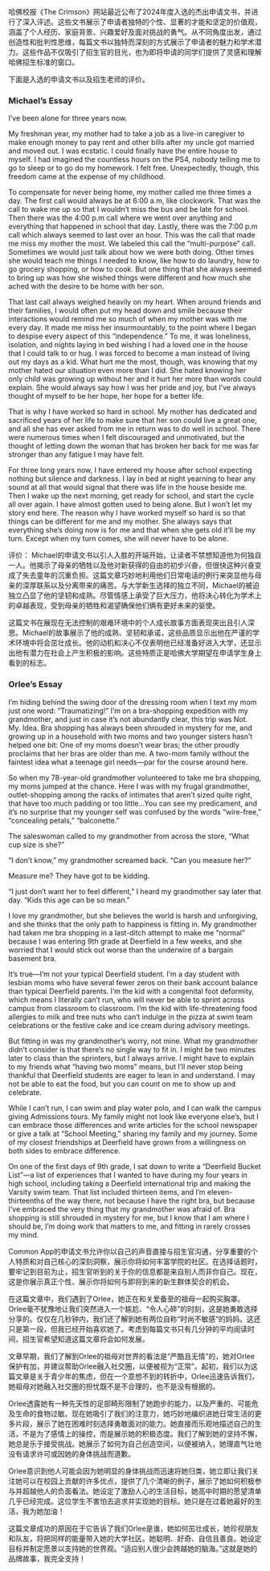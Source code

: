 哈佛校报《The Crimson》网站最近公布了2024年度入选的杰出申请文书，并进行了深入评述。这些文书展示了申请者独特的个性、显著的才能和坚定的价值观，涵盖了个人经历、家庭背景、兴趣爱好及面对挑战的勇气。从不同角度出发，通过创造性和批判性思维，每篇文书以独特而深刻的方式展示了申请者的魅力和学术潜力。这些作品不仅吸引了招生官的目光，也为即将申请的同学们提供了灵感和理解哈佛招生标准的窗口。

下面是入选的申请文书以及招生老师的评价。

### Michael’s Essay

I’ve been alone for three years now.

My freshman year, my mother had to take a job as a live-in caregiver to make enough money to pay rent and other bills after my uncle got married and moved out. I was ecstatic. I could finally have the entire house to myself. I had imagined the countless hours on the PS4, nobody telling me to go to sleep or to go do my homework. I felt free. Unexpectedly, though, this freedom came at the expense of my childhood.

To compensate for never being home, my mother called me three times a day. The first call would always be at 6:00 a.m, like clockwork. That was the call to wake me up so that I wouldn’t miss the bus and be late for school. Then there was the 4:00 p.m call where we went over anything and everything that happened in school that day. Lastly, there was the 7:00 p.m call which always seemed to last over an hour. This was the call that made me miss my mother the most. We labeled this call the “multi-purpose” call. Sometimes we would just talk about how we were both doing. Other times she would teach me things I needed to know, like how to do laundry, how to go grocery shopping, or how to cook. But one thing that she always seemed to bring up was how she wished things were different and how much she ached with the desire to be home with her son.

That last call always weighed heavily on my heart. When around friends and their families, I would often put my head down and smile because their interactions would remind me so much of when my mother was with me every day. It made me miss her insurmountably, to the point where I began to despise every aspect of this “independence.” To me, it was loneliness, isolation, and nights laying in bed wishing I had a loved one in the house that I could talk to or hug. I was forced to become a man instead of living out my days as a kid. What hurt me the most, though, was knowing that my mother hated our situation even more than I did. She hated knowing her only child was growing up without her and it hurt her more than words could explain. She would always say how I was her pride and joy, but I’ve always thought of myself to be her hope, her hope for a better life.

That is why I have worked so hard in school. My mother has dedicated and sacrificed years of her life to make sure that her son could live a great one, and all she has ever asked from me in return was to do well in school. There were numerous times when I felt discouraged and unmotivated, but the thought of letting down the woman that has broken her back for me was far stronger than any fatigue I may have felt.

For three long years now, I have entered my house after school expecting nothing but silence and darkness. I lay in bed at night yearning to hear any sound at all that would signal that there was life in the house beside me. Then I wake up the next morning, get ready for school, and start the cycle all over again. I have almost gotten used to being alone. But I won’t let my story end here. The reason why I have worked myself so hard is so that things can be different for me and my mother. She always says that everything she’s doing now is for me and that when she gets old it’ll be my turn. Except when my turn comes, she will never have to be alone.

评价：
Michael的申请文书以引人入胜的开端开始，让读者不禁想知道他为何独自一人。他揭示了母亲的牺牲以及他对新获得的自由的初步兴奋，但很快这种兴奋变成了失去童年的沉重负担。这篇文章巧妙地利用他们日常电话的例行来突显他与母亲的深厚联系以及分离带来的痛苦。与大学新生选择的独立不同，Michael的被迫独立凸显了他的坚韧和成熟。尽管情感上承受了巨大压力，他将决心转化为学术上的卓越表现，受到母亲的牺牲和渴望确保他们俩有更好未来的驱使。

这篇文书在展现在无法控制的艰难环境中的个人成长故事方面表现突出且引人深思。Michael的故事展示了他的成熟、坚韧和承诺，这些品质显示出他在严谨的学术环境中将会茁壮成长。他的动机和决心不仅表明他已经准备好进入大学，还显示出他有潜力在社会上产生积极的影响。这些特质正是哈佛大学期望在申请学生身上看到的标志。

### Orlee’s Essay

I’m hiding behind the swing door of the dressing room when I text my mom just one word: “Traumatizing!” I’m on a bra-shopping expedition with my grandmother, and just in case it’s not abundantly clear, this trip was Not. My. Idea. Bra shopping has always been shrouded in mystery for me, and growing up in a household with two moms and two younger sisters hasn’t helped one bit: One of my moms doesn’t wear bras; the other proudly proclaims that her bras are older than me. A two-mom family without the faintest idea what a teenage girl needs—par for the course around here.

So when my 78-year-old grandmother volunteered to take me bra shopping, my moms jumped at the chance. Here I was with my frugal grandmother, outlet-shopping among the racks of intimates that aren’t sized quite right, that have too much padding or too little…You can see my predicament, and it’s no surprise that my younger self was confused by the words “wire-free,” “concealing petals,” “balconette.”

The saleswoman called to my grandmother from across the store, “What cup size is she?”

“I don’t know,” my grandmother screamed back. “Can you measure her?”

Measure me? They have got to be kidding.

“I just don’t want her to feel different,” I heard my grandmother say later that day. “Kids this age can be so mean.”

I love my grandmother, but she believes the world is harsh and unforgiving, and she thinks that the only path to happiness is fitting in. My grandmother had taken me bra shopping in a last-ditch attempt to make me “normal” because I was entering 9th grade at Deerfield in a few weeks, and she worried that I would stick out worse than the underwire of a bargain basement bra.

It’s true—I’m not your typical Deerfield student. I’m a day student with lesbian moms who have several fewer zeros on their bank account balance than typical Deerfield parents. I’m the kid with a congenital foot deformity, which means I literally can’t run, who will never be able to sprint across campus from classroom to classroom. I’m the kid with life-threatening food allergies to milk and tree nuts who can’t indulge in the pizza at swim team celebrations or the festive cake and ice cream during advisory meetings.

But fitting in was my grandmother’s worry, not mine. What my grandmother didn’t consider is that there’s no single way to fit in. I might be two minutes later to class than the sprinters, but I always arrive. I might have to explain to my friends what “having two moms” means, but I’ll never stop being thankful that Deerfield students are eager to lean in and understand. I may not be able to eat the food, but you can count on me to show up and celebrate.

While I can’t run, I can swim and play water polo, and I can walk the campus giving Admissions tours. My family might not look like everyone else’s, but I can embrace those differences and write articles for the school newspaper or give a talk at “School Meeting,” sharing my family and my journey. Some of my closest friendships at Deerfield have grown from a willingness on both sides to embrace difference.

On one of the first days of 9th grade, I sat down to write a “Deerfield Bucket List”—a list of experiences that I wanted to have during my four years in high school, including taking a Deerfield international trip and making the Varsity swim team. That list included thirteen items, and I’m eleven-thirteenths of the way there, not because I have the right bra, but because I’ve embraced the very thing that my grandmother was afraid of. Bra shopping is still shrouded in mystery for me, but I know that I am where I should be, I’m doing work that matters to me, and fitting in rarely crosses my mind.

Common App的申请文书允许你以自己的声音直接与招生官沟通，分享重要的个人特质和对自己核心的深刻洞察，展示你将如何丰富学院的社区。在选择话题时，要牢记到目前为止，招生官听到的关于你的信息都是来自别人而非你自己。现在，这是你展示真正个性、展示你将如何与即将到来的新生群体契合的机会。

在这篇文章中，我们遇到了Orlee，她正在和关爱备至的祖母一起购买胸罩。Orlee毫不犹豫地让我们突然进入一个尴尬、“令人心碎”的时刻，这是她勇敢选择分享的。仅仅在几秒钟内，我们还了解到她有两位自称“时尚不敏感”的妈妈。这还只是第一段，但我已经开始喜欢她了。考虑到每篇文书只有几分钟的平均阅读时间，招生官希望知道这篇文章将会如何发展。

文章早期，我们了解到Orlee的祖母对世界的看法是“严酷且无情”的，她对Orlee保护有加，并建议帮助Orlee融入社交圈，以便被视为“正常”。起初，我们以为这篇文章是关于青少年的焦虑，但在一个意想不到的转折中，Orlee迅速告诉我们，她祖母对她融入社交圈的担忧既不是不合理的，也不是没有根据的。

Orlee透露她有一种先天性的足部畸形限制了她跑步的能力，以及严重的、可能危及生命的食物过敏。现在她吸引了我们的注意力，她巧妙地编织进她日常生活的更多片段，展示了她在困难时刻选择勇敢面对的能力。她直接而乐观地描述自己的生活，不是为了感情上的操控，而是展示她的积极态度。我们了解到她的坚持不懈，她总是乐于接受挑战。她展示了如何为自己创造空间，以便被纳入，她理直气壮地没有请求许可或因她的身体挑战而道歉。

Orlee意识到他人可能会因为她明显的身体挑战而迅速将她归类，她立即让我们关注她可以在校园上贡献的许多优点，提供了几个清晰的例子，展示了她如何积极参与并超越他人的负面看法。她设定了激励人心的生活目标，她高中时期的愿望清单几乎已经完成。这位学生不害怕去追求并实现她的目标。她只是在过着她最好的生活，我为她加油！

这篇文章成功的原因在于它告诉了我们Orlee是谁，她如何茁壮成长，她珍视朋友和队友，将把同样的能量带入她的大学社区。她聪明、好奇、自信且善良。她设定目标并制定愿景以支持她的世界观。“适应别人很少会跨越她的脑海。”这就是她的品牌故事，我完全支持！